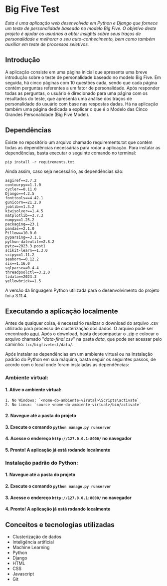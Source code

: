# Big Five Test

_Esta é uma aplicação web desenvolvida em Python e Django que fornece um teste de personalidade baseado no modelo Big Five. O objetivo deste projeto é ajudar os usuários a obter insights sobre seus traços de personalidade e melhorar o seu auto-conhecimento, bem como também auxiliar em teste de processos seletivos._

## Introdução

A aplicação consiste em uma página inicial que apresenta uma breve introdução sobre o teste de personalidade baseado no modelo Big Five. Em seguida, há cinco páginas com 10 questões cada, sendo que cada página contém perguntas referentes a um fator de personalidade. Após responder todas as perguntas, o usuário é direcionado para uma página com os resultados do teste, que apresenta uma análise dos traços de personalidade do usuário com base nas respostas dadas. Há na aplicação também uma página dedicada a explicar o que é o Modelo das Cinco Grandes Personalidade (Big Five Model).

## Dependências

Existe no repositório um arquivo chamado requirements.txt que contém todas as dependências necessárias para rodar a aplicação. Para instalar as dependências, basta executar o seguinte comando no terminal:

```
pip install -r requirements.txt
```

Ainda assim, caso seja necessário, as dependências são:

```
asgiref==3.7.2
contourpy==1.1.0
cycler==0.11.0
Django==4.2.5
fonttools==4.42.1
gunicorn==21.2.0
joblib==1.3.2
kiwisolver==1.4.5
matplotlib==3.7.3
numpy==1.25.2
packaging==23.1
pandas==2.1.0
Pillow==10.0.0
pyparsing==3.1.1
python-dateutil==2.8.2
pytz==2023.3.post1
scikit-learn==1.3.0
scipy==1.11.2
seaborn==0.12.2
six==1.16.0
sqlparse==0.4.4
threadpoolctl==3.2.0
tzdata==2023.3
yellowbrick==1.5
```

A versão da linguagem Python utilizada para o desenvolvimento do projeto foi a 3.11.4.

## Executando a aplicação localmente

Antes de qualquer coisa, é necessário realizar o download do arquivo .csv utilizado para processo de clusterização dos dados. O arquivo pode ser encontrado [aqui](https://openpsychometrics.org/_rawdata/IPIP-FFM-data-8Nov2018.zip). Após o download, basta descompactar o .zip e colocar o arquivo chamado "_data-final.csv_" na pasta _data_, que pode ser acessar pelo caminho: `tcc/bigfivetest/data/`.

Após instalar as dependências em um ambiente virtual ou na instalação padrão do Python em sua máquina, basta seguir os seguintes passos, de acordo com o local onde foram instaladas as dependências:

### Ambiente virtual:

#### 1. Ative o ambiente virtual:

    1. No Windows: `<nome-do-ambiente-virutal>\Scripts\activate`
    2. No Linux: `source <nome-do-ambiente-virtual>/bin/activate`

#### 2. Navegue até a pasta do projeto

#### 3. Execute o comando `python manage.py runserver`

#### 4. Acesse o endereço `http://127.0.0.1:8000/` no navegador

#### 5. Pronto! A aplicação já está rodando localmente

### Instalação padrão do Python:

#### 1. Navegue até a pasta do projeto

#### 2. Execute o comando `python manage.py runserver`

#### 3. Acesse o endereço `http://127.0.0.1:8000/` no navegador

#### 4. Pronto! A aplicação já está rodando localmente

## Conceitos e tecnologias utilizadas

- Clusterização de dados
- Inteligência artificial
- Machine Learning
- Python
- Django
- HTML
- CSS
- Javascript
- Git

